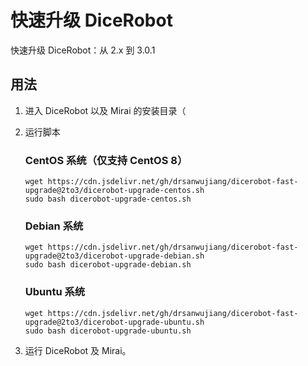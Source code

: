 # 快速升级 DiceRobot

快速升级 DiceRobot：从 2.x 到 3.0.1


## 用法

1. 进入 DiceRobot 以及 Mirai 的安装目录（
2. 运行脚本

    ### CentOS 系统（仅支持 CentOS 8）

    ```shell
    wget https://cdn.jsdelivr.net/gh/drsanwujiang/dicerobot-fast-upgrade@2to3/dicerobot-upgrade-centos.sh
    sudo bash dicerobot-upgrade-centos.sh
    ```

    ### Debian 系统

    ```shell
    wget https://cdn.jsdelivr.net/gh/drsanwujiang/dicerobot-fast-upgrade@2to3/dicerobot-upgrade-debian.sh
    sudo bash dicerobot-upgrade-debian.sh
    ```

    ### Ubuntu 系统

    ```shell
    wget https://cdn.jsdelivr.net/gh/drsanwujiang/dicerobot-fast-upgrade@2to3/dicerobot-upgrade-ubuntu.sh
    sudo bash dicerobot-upgrade-ubuntu.sh
    ```

3. 运行 DiceRobot 及 Mirai。